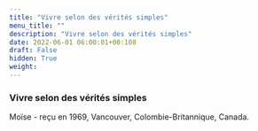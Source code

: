 ```yaml
---
title: "Vivre selon des vérités simples"
menu_title: ""
description: "Vivre selon des vérités simples"
date: 2022-06-01 06:00:01+00:108
draft: False
hidden: True
weight:
---
```

### Vivre selon des vérités simples

Moïse - reçu en 1969, Vancouver, Colombie-Britannique, Canada.
